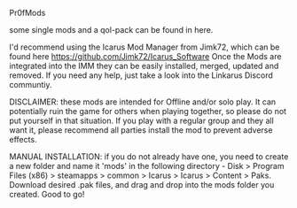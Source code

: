 Pr0fMods

some single mods and a qol-pack can be found in here.

I'd recommend using the Icarus Mod Manager from Jimk72, which can be found here https://github.com/Jimk72/Icarus_Software
Once the Mods are integrated into the IMM they can be easily installed, merged, updated and removed.
If you need any help, just take a look into the Linkarus Discord communtiy. 

DISCLAIMER: these mods are intended for Offline and/or solo play. It can potentially ruin the game for others when playing together, so please do not put yourself in that situation. If you play with a regular group and they all want it, please recommend all parties install the mod to prevent adverse effects.

MANUAL INSTALLATION: if you do not already have one, you need to create a new folder and name it 'mods' in the following directory - Disk > Program Files (x86) > steamapps > common > Icarus > Icarus > Content > Paks. Download desired .pak files, and drag and drop into the mods folder you created. Good to go!
